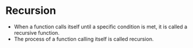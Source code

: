 # Recursion

- When a function calls itself until a specific condition is met, it is called a recursive function.
- The process of a function calling itself is called recursion.

